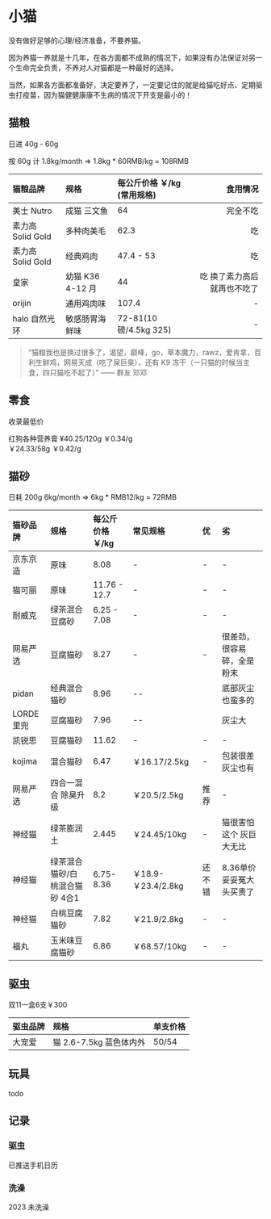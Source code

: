
# 小猫

没有做好足够的心理/经济准备，不要养猫。

因为养猫一养就是十几年，在各方面都不成熟的情况下，如果没有办法保证对另一个生命完全负责，不养对人对猫都是一种最好的选择。

当然，如果各方面都准备好，决定要养了，一定要记住的就是给猫吃好点、定期驱虫打疫苗，因为猫健健康康不生病的情况下开支是最小的！

## 猫粮

日进 40g - 60g

按 60g 计 1.8kg/month => 1.8kg * 60RMB/kg = 108RMB

| 猫粮品牌          | 规格             | 每公斤价格 ￥/kg (常用规格)| 食用情况 |
| :---------------- | :--------------- | :--------------- |----:|
| 美士 Nutro        | 成猫 三文鱼      | 64               | 完全不吃|
| 素力高 Solid Gold | 多种肉美毛       | 62.3             | 吃|
| 素力高 Solid Gold | 经典鸡肉         | 47.4 - 53        | 吃|
| 皇家              | 幼猫 K36 4-12 月 | 44               | 吃 换了素力高后就再也不吃了|
|orijin|通用鸡肉味|107.4|-|
|halo 自然光环|敏感肠胃海鲜味|72-81(10磅/4.5kg 325)|-|

> “猫粮我也是换过很多了，渴望，巅峰，go，草本魔力，rawz，爱肯拿，百利生鲜鸡，网易天成（吃了屎巨臭），还有 K9 冻干（一只猫的时候当主食，四只猫吃不起了）” —— 群友 邓邓

## 零食

收录最低价

红狗各种营养膏 ¥40.25/120g ￥0.34/g  
￥24.33/58g ￥0.42/g

## 猫砂

日耗 200g 6kg/month => 6kg * RMB12/kg = 72RMB

| 猫砂品牌 | 规格           | 每公斤价格 ￥/kg | 常见规格|优|劣|
| :------- | :------------- | :--------------- |:----|:----|:----|
| 京东京造 | 原味           | 8.08             |-|-|-|
| 猫可丽   | 原味           | 11.76 - 12.7     |-|-|-|
| 耐威克   | 绿茶混合豆腐砂 | 6.25 - 7.08      |-|-|-|
| 网易严选 | 豆腐猫砂 | 8.27|-|-|很差劲，很容易碎，全是粉末|
| pidan | 经典混合猫砂 | 8.96|--||底部灰尘也蛮多的|
| LORDE里兜 | 豆腐猫砂 | 7.96|--||灰尘大|
| 凯锐思| 豆腐猫砂 | 11.62|-|-|-|
| kojima| 混合猫砂 | 6.47|￥16.17/2.5kg|-|包装很差 灰尘也有|
| 网易严选| 四合一混合 除臭升级 | 8.2|￥20.5/2.5kg|推荐|-|
| 神经猫| 绿茶膨润土 |2.445|￥24.45/10kg|-|猫很害怕这个 灰巨大无比|
| 神经猫| 绿茶混合猫砂/白桃混合猫砂 4合1 |6.75-8.36|￥18.9-￥23.4/2.8kg|还不错|8.36单价妥妥冤大头买贵了|
| 神经猫| 白桃豆腐猫砂 | 7.82|￥21.9/2.8kg|-|-|
| 福丸| 玉米味豆腐猫砂 |6.86|￥68.57/10kg|-|-|

## 驱虫

双11一盒6支￥300

| 驱虫品牌 | 规格                    | 单支价格 |
| :------- | :---------------------- | :------- |
| 大宠爱   | 猫 2.6-7.5kg 蓝色体内外 | 50/54     |

## 玩具

todo

## 记录

### 驱虫

已推送手机日历

### 洗澡

2023 未洗澡
